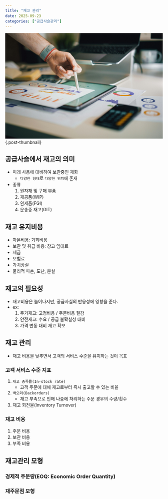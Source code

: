 ```yaml
---
title: "재고 관리"
date: 2025-09-23
categories: ["공급사슬관리"]
---
```


![](/img/stat-thumb.jpg){.post-thumbnail}

## 공급사슬에서 재고의 의미

- 미래 사용에 대비하여 보관중인 재화
    - `다양한 형태`로 `다양한 위치`에 존재
- 종류
    1. 원자재 및 구매 부품
    1. 재공품(WIP)
    1. 완제품(FGI)
    1. 운송중 재고(GIT)

## 재고 유지비용

- 자본비용: 기회비용
- 보관 및 취급 비용: 창고 임대료
- 세금
- 보험료
- 가치상실
- 물리적 파손, 도난, 분실

## 재고의 필요성

- 재고비용은 늘어나지만, 공급사실의 반응성에 영향을 준다.
- ex:
    1. 주기재고: 고정비용 / 주문비용 절감
    2. 안전재고: 수요 / 공급 불확실성 대비
    3. 가격 변동 대비 재고 확보

## 재고 관리

- 재고 비용을 낮추면서 고객의 서비스 수준을 유지하는 것이 목표

### 고객 서비스 수준 지표

1. `재고 충족률(In-stock rate)`
    - 고객 주문에 대해 재고로부터 즉시 출고할 수 있는 비율
1. `백오더(Backorders)`
    - 재고 부족으로 인해 나중에 처리하는 주문 경우의 수량/횟수
1. 재고 회전율(Inventory Turnover)

### 재고 비용

1. 주문 비용
1. 보관 비용
1. 부족 비용

## 재고관리 모형

### 경제적 주문량(EOQ: Economic Order Quantity)

### 재주문점 모형

